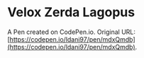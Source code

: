 # Velox Zerda Lagopus

A Pen created on CodePen.io. Original URL: [https://codepen.io/ldani97/pen/mdxQmdb](https://codepen.io/ldani97/pen/mdxQmdb).


